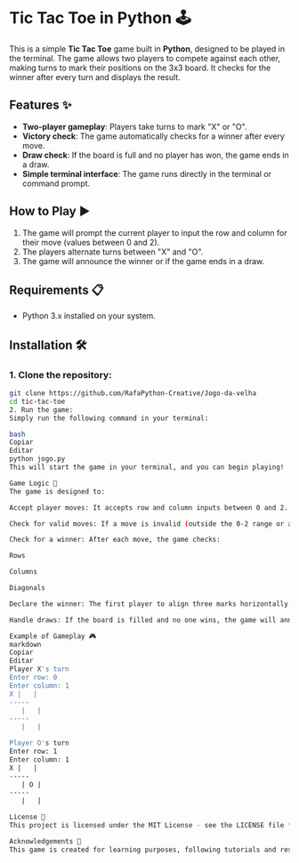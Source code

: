 # Tic Tac Toe in Python 🕹️

This is a simple **Tic Tac Toe** game built in **Python**, designed to be played in the terminal. The game allows two players to compete against each other, making turns to mark their positions on the 3x3 board. It checks for the winner after every turn and displays the result.

## Features ✨
- **Two-player gameplay**: Players take turns to mark "X" or "O".
- **Victory check**: The game automatically checks for a winner after every move.
- **Draw check**: If the board is full and no player has won, the game ends in a draw.
- **Simple terminal interface**: The game runs directly in the terminal or command prompt.

## How to Play ▶️
1. The game will prompt the current player to input the row and column for their move (values between 0 and 2).
2. The players alternate turns between "X" and "O".
3. The game will announce the winner or if the game ends in a draw.

## Requirements 📋
- Python 3.x installed on your system.

## Installation 🛠️

### 1. Clone the repository:
```bash
git clone https://github.com/RafaPython-Creative/Jogo-da-velha
cd tic-tac-toe
2. Run the game:
Simply run the following command in your terminal:

bash
Copiar
Editar
python jogo.py
This will start the game in your terminal, and you can begin playing!

Game Logic 🧠
The game is designed to:

Accept player moves: It accepts row and column inputs between 0 and 2.

Check for valid moves: If a move is invalid (outside the 0-2 range or already taken), it will prompt the player to try again.

Check for a winner: After each move, the game checks:

Rows

Columns

Diagonals

Declare the winner: The first player to align three marks horizontally, vertically, or diagonally wins.

Handle draws: If the board is filled and no one wins, the game will announce a draw.

Example of Gameplay 🎮
markdown
Copiar
Editar
Player X's turn
Enter row: 0
Enter column: 1
X |   |  
-----
   |   |  
-----
   |   |  

Player O's turn
Enter row: 1
Enter column: 1
X |   |  
-----
   | O |  
-----
   |   |  

License 📄
This project is licensed under the MIT License - see the LICENSE file for details.

Acknowledgements 🙏
This game is created for learning purposes, following tutorials and resources from various programming communities. Special thanks to the Python community for providing excellent resources and inspiration.